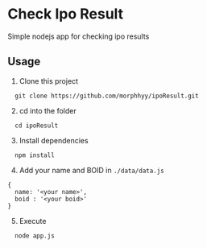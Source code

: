 # Check Ipo Result

Simple nodejs app for checking ipo results

## Usage

1. Clone this project 

```
  git clone https://github.com/morphhyy/ipoResult.git
```

2. cd into the folder

```
  cd ipoResult
```

3. Install dependencies

```
  npm install
```

4. Add your name and BOID in `./data/data.js`

```
{
  name: '<your name>',
  boid : '<your boid>'
}
```

5. Execute

```bash
  node app.js
```
